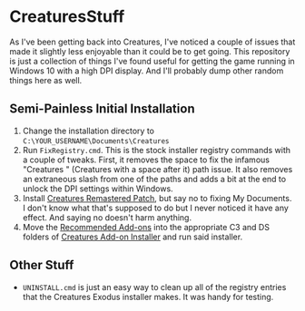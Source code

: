 # CreaturesStuff
As I've been getting back into Creatures, I've noticed a couple of issues that made it slightly less enjoyable than it could be to get going. This repository is just a collection of things I've found useful for getting the game running in Windows 10 with a high DPI display. And I'll probably dump other random things here as well.

## Semi-Painless Initial Installation
1. Change the installation directory to `C:\YOUR_USERNAME\Documents\Creatures`
2. Run `FixRegistry.cmd`. This is the stock installer registry commands with a couple of tweaks. First, it removes the space to fix the infamous "Creatures " (Creatures with a space after it) path issue. It also removes an extraneous slash from one of the paths and adds a bit at the end to unlock the DPI settings within Windows.
3. Install [Creatures Remastered Patch](http://www.webpetz.com/creatures/remasters.php), but say no to fixing My Documents. I don't know what that's supposed to do but I never noticed it have any effect. And saying no doesn't harm anything.
4. Move the [Recommended Add-ons](https://creatures.wiki/Creatures_3_%26_Docking_Station_Community_Recommended_Fixes_and_Addons) into the appropriate C3 and DS folders of [Creatures Add-on Installer](https://github.com/lisdude/CreaturesAddonInstaller) and run said installer.

## Other Stuff
- `UNINSTALL.cmd` is just an easy way to clean up all of the registry entries that the Creatures Exodus installer makes. It was handy for testing.
